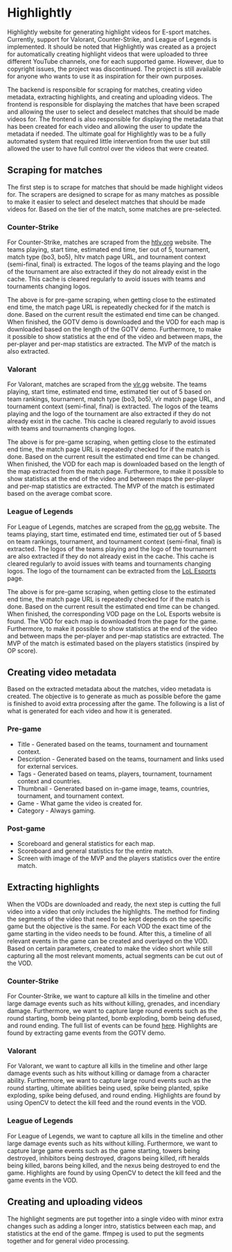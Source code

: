 # Highlightly
Highlightly website for generating highlight videos for E-sport matches. Currently, support for Valorant, Counter-Strike, 
and League of Legends is implemented. It should be noted that Highlightly was created as a project for automatically 
creating highlight videos that were uploaded to three different YouTube channels, one for each supported game. However, 
due to copyright issues, the project was discontinued. The project is still available for anyone who wants to use it as 
inspiration for their own purposes.

The backend is responsible for scraping for matches, creating video metadata, extracting highlights, and creating 
and uploading videos. The frontend is responsible for displaying the matches that have been scraped and allowing the 
user to select and deselect matches that should be made videos for. The frontend is also responsible for displaying 
the metadata that has been created for each video and allowing the user to update the metadata if needed. The ultimate 
goal for Highlightly was to be a fully automated system that required little intervention from the user but still 
allowed the user to have full control over the videos that were created.

## Scraping for matches
The first step is to scrape for matches that should be made highlight videos for. The scrapers are designed to scrape 
for as many matches as possible to make it easier to select and deselect matches that should be made videos for. Based 
on the tier of the match, some matches are pre-selected.

### Counter-Strike
For Counter-Strike, matches are scraped from the [htlv.org](https://www.hltv.org/) website. The teams playing, start time, estimated end 
time, tier out of 5, tournament, match type (bo3, bo5), hltv match page URL, and tournament context (semi-final, final) 
is extracted. The logos of the teams playing and the logo of the tournament are also extracted if they do not already 
exist in the cache. This cache is cleared regularly to avoid issues with teams and tournaments changing logos.

The above is for pre-game scraping, when getting close to the estimated end time, the match page URL is repeatedly 
checked for if the match is done. Based on the current result the estimated end time can be changed. When finished, the 
GOTV demo is downloaded and the VOD for each map is downloaded based on the length of the GOTV demo. Furthermore, to make 
it possible to show statistics at the end of the video and between maps, the per-player and per-map statistics are 
extracted. The MVP of the match is also extracted. 

### Valorant
For Valorant, matches are scraped from the [vlr.gg](https://www.vlr.gg/) website. The teams playing, start time, estimated end time, 
estimated tier out of 5 based on team rankings, tournament, match type (bo3, bo5), vlr match page URL, and tournament 
context (semi-final, final) is extracted. The logos of the teams playing and the logo of the tournament are also extracted 
if they do not already exist in the cache. This cache is cleared regularly to avoid issues with teams and tournaments 
changing logos.

The above is for pre-game scraping, when getting close to the estimated end time, the match page URL is repeatedly 
checked for if the match is done. Based on the current result the estimated end time can be changed. When finished, the 
VOD for each map is downloaded based on the length of the map extracted from the match page. Furthermore, to make it 
possible to show statistics at the end of the video and between maps the per-player and per-map statistics are extracted. 
The MVP of the match is estimated based on the average combat score. 

### League of Legends
For League of Legends, matches are scraped from the [op.gg](https://esports.op.gg/schedules) website. The teams playing, 
start time, estimated end time, estimated tier out of 5 based on team rankings, tournament, and tournament context 
(semi-final, final) is extracted. The logos of the teams playing and the logo of the tournament are also extracted if 
they do not already exist in the cache. This cache is cleared regularly to avoid issues with teams and tournaments 
changing logos. The logo of the tournament can be extracted from the [LoL Esports](https://lolesports.com/schedule) page. 

The above is for pre-game scraping, when getting close to the estimated end time, the match page URL is repeatedly 
checked for if the match is done. Based on the current result the estimated end time can be changed. When finished, 
the corresponding VOD page on the LoL Esports website is found. The VOD for each map is downloaded from the page for 
the game. Furthermore, to make it possible to show statistics at the end of the video and between maps the per-player 
and per-map statistics are extracted. The MVP of the match is estimated based on the players statistics 
(inspired by OP score). 

## Creating video metadata
Based on the extracted metadata about the matches, video metadata is created. The objective is to generate as much as 
possible before the game is finished to avoid extra processing after the game. The following is a list of what is 
generated for each video and how it is generated.

### Pre-game
* Title - Generated based on the teams, tournament and tournament context.
* Description - Generated based on the teams, tournament and links used for external services.
* Tags - Generated based on teams, players, tournament, tournament context and countries.
* Thumbnail - Generated based on in-game image, teams, countries, tournament, and tournament context.
* Game - What game the video is created for.
* Category - Always gaming.

### Post-game
* Scoreboard and general statistics for each map.
* Scoreboard and general statistics for the entire match.
* Screen with image of the MVP and the players statistics over the entire match.

## Extracting highlights
When the VODs are downloaded and ready, the next step is cutting the full video into a video that only includes the 
highlights. The method for finding the segments of the video that need to be kept depends on the specific game but the 
objective is the same. For each VOD the exact time of the game starting in the video needs to be found. After this, a 
timeline of all relevant events in the game can be created and overlayed on the VOD. Based on certain parameters, 
created to make the video short while still capturing all the most relevant moments, actual segments can be cut out of 
the VOD. 

### Counter-Strike
For Counter-Strike, we want to capture all kills in the timeline and other large damage events such as hits without 
killing, grenades, and incendiary damage. Furthermore, we want to capture large round events such as the round 
starting, bomb being planted, bomb exploding, bomb being defused, and round ending. The full list of events can be 
found [here](https://wiki.alliedmods.net/Counter-Strike:_Global_Offensive_Events). Highlights are found by extracting 
game events from the GOTV demo.

### Valorant
For Valorant, we want to capture all kills in the timeline and other large damage events such as hits without 
killing or damage from a character ability. Furthermore, we want to capture large round events such as the round 
starting, ultimate abilities being used, spike being planted, spike exploding, spike being defused, and round ending. 
Highlights are found by using OpenCV to detect the kill feed and the round events in the VOD.

### League of Legends
For League of Legends, we want to capture all kills in the timeline and other large damage events such as hits without 
killing. Furthermore, we want to capture large game events such as the game starting, towers being destroyed, 
inhibitors being destroyed, dragons being killed, rift heralds being killed, barons being killed, and the nexus 
being destroyed to end the game. Highlights are found by using OpenCV to detect the kill feed and the game events in 
the VOD.

## Creating and uploading videos
The highlight segments are put together into a single video with minor extra changes such as adding a longer intro, 
statistics between each map, and statistics at the end of the game. ffmpeg is used to put the segments together and 
for general video processing.
